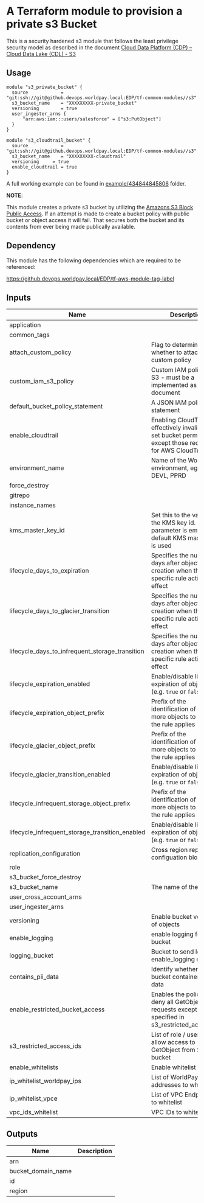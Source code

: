 
# A Terraform module to provision a private s3 Bucket

This is a security hardened s3 module that follows the least privilege security model as described in the document [Cloud Data Platform (CDP) – Cloud Data Lake (CDL) - S3](https://gsp.worldpay.com/sites/DTS/Cloud_Data_Platform/_layouts/15/WopiFrame2.aspx?sourcedoc={df9b639d-a9e9-41e4-9eda-e7aa8b28e452}&action=view&wdAccPdf=0&wdparaid=5810107A)

## Usage
```
module "s3_private_bucket" {
  source            = "git:ssh://git@github.devops.worldpay.local:EDP/tf-common-modules//s3"
  s3_bucket_name    = "XXXXXXXXX-private_bucket"
  versioning        = true
  user_ingester_arns {
      "arn:aws:iam:::users/salesforce" = ["s3:PutObject"]
  }
}

module "s3_cloudtrail_bucket" {
  source            = "git:ssh://git@github.devops.worldpay.local:EDP/tf-common-modules//s3"
  s3_bucket_name    = "XXXXXXXXX-cloudtrail"
  versioning     = true
  enable_cloudtrail = true
}
```

A full working example can be found in [example/434844845806](https://github.devops.worldpay.local/EDP/tf-common-modules/tree/master/s3/example/434844845806) folder.

__NOTE__:

This module creates a private s3 bucket by utilizing the [Amazons S3 Block Public Access](https://docs.aws.amazon.com/AmazonS3/latest/dev/access-control-block-public-access.html). If an attempt is made to create a bucket policy with public bucket or object access it will fail.  That secures both the bucket and its contents from ever being made publically available.

## Dependency

This module has the following dependencies which are required to be referenced:

https://github.devops.worldpay.local/EDP/tf-aws-module-tag-label

## Inputs

| Name                                                 | Description                                                                                                            |  Type   |  Default  | Required |
| ---------------------------------------------------- | ---------------------------------------------------------------------------------------------------------------------- | :-----: | :-------: | :------: |
| application                                          |                                                                                                                        | string  |    n/a    |   yes    |
| common\_tags                                         |                                                                                                                        |   map   |  `<map>`  |    no    |
| attach\_custom\_policy                               | Flag to determine whether to attach a custom policy                                             | bool  |   `false`    |    no    |
| custom\_iam\_s3\_policy                              | Custom IAM policy for S3 - must be a implemented as a json document                                             | string  |   `""`    |    no    |
| default\_bucket\_policy\_statement                   | A JSON IAM policy statement                                                                                            | string  |   `""`    |    no    |
| enable\_cloudtrail                                   | Enabling CloudTrail will effectively invalidate all set    bucket permissions except those required for AWS CloudTrail | string  | `"false"` |    no    |
| environment\_name                                    | Name of the Worldpay environment, eg TEST, DEVL, PPRD                                                                  | string  |    n/a    |   yes    |
| force\_destroy                                       |                                                                                                                        | string  | `"false"` |    no    |
| gitrepo                                              |                                                                                                                        | string  |    n/a    |   yes    |
| instance\_names                                      |                                                                                                                        |  list   | `<list>`  |    no    |
| kms\_master\_key\_id                                 | Set this to the value of the KMS key id. If this parameter is empty the default KMS master key is used                 | string  |   `""`    |    no    |
| lifecycle\_days\_to\_expiration                      | Specifies the number of days after object creation when the specific rule action takes effect                          | string  |  `"30"`   |    no    |
| lifecycle\_days\_to\_glacier\_transition             | Specifies the number of days after object creation when the specific rule action takes effect                          | string  |  `"90"`   |    no    |
| lifecycle\_days\_to\_infrequent\_storage\_transition | Specifies the number of days after object creation when the specific rule action takes effect                          | string  |  `"60"`   |    no    |
| lifecycle\_expiration\_enabled                       | Enable/disable lifecycle expiration of objects (e.g. `true` or `false`)                                                | string  | `"false"` |    no    |
| lifecycle\_expiration\_object\_prefix                | Prefix of the identification of one or more objects to which the rule applies                                          | string  |   `""`    |    no    |
| lifecycle\_glacier\_object\_prefix                   | Prefix of the identification of one or more objects to which the rule applies                                          | string  |   `""`    |    no    |
| lifecycle\_glacier\_transition\_enabled              | Enable/disable lifecycle expiration of objects (e.g. `true` or `false`)                                                | string  | `"false"` |    no    |
| lifecycle\_infrequent\_storage\_object\_prefix       | Prefix of the identification of one or more objects to which the rule applies                                          | string  |   `""`    |    no    |
| lifecycle\_infrequent\_storage\_transition\_enabled  | Enable/disable lifecycle expiration of objects (e.g. `true` or `false`)                                                | string  | `"false"` |    no    |
| replication\_configuration                           | Cross region replication configuation block                                                                            |  list   | `<list>`  |    no    |
| role                                                 |                                                                                                                        | string  |    n/a    |   yes    |
| s3\_bucket\_force\_destroy                           |                                                                                                                        | string  |    n/a    |   yes    |
| s3\_bucket\_name                                     | The name of the bucket                                                                                                 | string  |   `""`    |    no    |
| user\_cross\_account\_arns                           |                                                                                                                        |   map   |  `<map>`  |    no    |
| user\_ingester\_arns                                 |                                                                                                                        |   map   |  `<map>`  |    no    |
| versioning                                           | Enable bucket versioning of objects                                                                                    | string  | `"false"` |    no    |
| enable_logging                                       | enable logging for the bucket                                                                                          | boolean |  `false`  |    no    |
| logging_bucket                                       | Bucket to send logs to if enable_logging enabled                                                                       | string  |   `""`    |    no    |
| contains_pii_data                                    | Identify whether this bucket containers PII data                                                                       | boolean |    n/a    |   yes    |
| enable_restricted_bucket_access                      | Enables the policy to deny all GetObject requests except for IDs specified in s3_restricted_access_ids                 | boolean |  `false`  |    no    |
| s3_restricted_access_ids                             | List of role / user IDs to allow access to GetObject from S3 bucket                                                    |  list   |   `[]`    |    no    |
| enable_whitelists | Enable whitelist feature | boolean | false | no |
| ip_whitelist_worldpay_ips | List of WorldPay IP addresses to whitelist | list | `["63.32.67.110/32"]` | no |
| ip_whitelist_vpce | List of VPC Endpoint IDs to whitelist | list | `[]` | no |
| vpc_ids_whitelist | VPC IDs to whitelist | list | `[]` | no |


## Outputs

| Name                 | Description |
| -------------------- | ----------- |
| arn                  |             |
| bucket\_domain\_name |             |
| id                   |             |
| region               |             |

